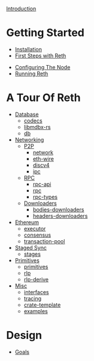 [Introduction](./README.md)

# Getting Started

- [Installation](./installation.md)
- [First Steps with Reth]()
<!-- An overview of all the flags, how they work and how to configure the node   -->
- [Configuring The Node]()
- [Running Reth]()

# A Tour Of Reth

- [Database]()
    - [codecs]()
    - [libmdbx-rs]()
    - [db](./db/README.md)
- [Networking]()
    - [P2P]()
        - [network]()
        - [eth-wire]()
        - [discv4]()
        - [ipc]()
    - [RPC]()
        - [rpc-api]()
        - [rpc]()
        - [rpc-types]()
    - [Downloaders]()
        - [bodies-downloaders]()
        - [headers-downloaders]()
- [Ethereum]()
    - [executor]()
    - [consensus]()
    - [transaction-pool]()
- [Staged Sync]()
    - [stages](./stages/README.md)
- [Primitives]()
    - [primitives]()
    - [rlp]()
    - [rlp-derive]()
- [Misc]()
    - [interfaces]()
    - [tracing]()
    - [crate-template]()
    - [examples]()



# Design

- [Goals](./design/goals.md)
